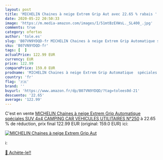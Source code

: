 ```yaml
---
layout: post
title: 'MICHELIN Chaines à neige Extrem Grip Aut avec 22.65 % rabais '
date: 2020-05-22 20:50:33
image: 'https://m.media-amazon.com/images/I/51mtBzEXWsL._SL400_.jpg'
comments: true
category: ofertas
author: 'tole.es'
slug: 'B07VN9YDQD-fr MICHELIN Chaines à neige Extrem Grip Automatique spéciales...'
sku: 'B07VN9YDQD-fr'
tags: [  ]
actualPrice: 122.99 EUR
currency: EUR
price: 122.99
comparePrice: 159.0 EUR
prodname: 'MICHELIN Chaines à neige Extrem Grip Automatique  spéciales SUV  4x4  CAMPING CAR  VEHICULES UTILITAIRES N°250'
country: 'fr'
flag: '🇫🇷'
brand: ''
buyurl: 'https://www.amazon.fr/dp/B07VN9YDQD/?tag=tolees0d-21'
descuento: '22.65'
average: '122.99'
---
```


C'est en vente [MICHELIN Chaines à neige Extrem Grip Automatique  spéciales SUV  4x4  CAMPING CAR  VEHICULES UTILITAIRES N°250](https://www.amazon.fr/dp/B07VN9YDQD/?tag=tolees0d-21)  à  22.65 % de réduction, prix final  122.99 EUR (original: 159.0 EUR) ici:

[![MICHELIN Chaines à neige Extrem Grip Aut](https://m.media-amazon.com/images/I/51mtBzEXWsL._SL400_.jpg)](https://www.amazon.fr/dp/B07VN9YDQD/?tag=tolees0d-21)

ℹ️:


[🛒 Achète-le!!](https://www.amazon.fr/dp/B07VN9YDQD/?tag=tolees0d-21)
